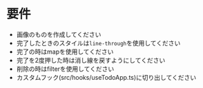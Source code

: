 # 要件
- 画像のものを作成してください
- 完了したときのスタイルは`line-through`を使用してください
- 完了の時はmapを使用してください
- 完了を2度押した時は消し線を戻すようにしてください
- 削除の時はfilterを使用してください
- カスタムフック(src/hooks/useTodoApp.ts)に切り出してください
